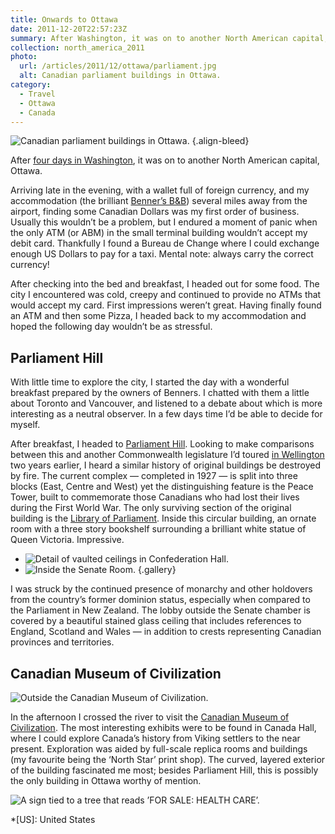 ```yaml
---
title: Onwards to Ottawa
date: 2011-12-20T22:57:23Z
summary: After Washington, it was on to another North American capital, Ottawa, a city with no end of ATMs unwilling to accept my debit card.
collection: north_america_2011
photo:
  url: /articles/2011/12/ottawa/parliament.jpg
  alt: Canadian parliament buildings in Ottawa.
category:
  - Travel
  - Ottawa
  - Canada
---
```

![Canadian parliament buildings in Ottawa.](parliament.jpg 'Canadian parliament buildings in Ottawa.')
{.align-bleed}

After [four days in Washington][1], it was on to another North American capital, Ottawa.

Arriving late in the evening, with a wallet full of foreign currency, and my accommodation (the brilliant [Benner’s B&B][2]) several miles away from the airport, finding some Canadian Dollars was my first order of business. Usually this wouldn’t be a problem, but I endured a moment of panic when the only ATM (or ABM) in the small terminal building wouldn’t accept my debit card. Thankfully I found a Bureau de Change where I could exchange enough US Dollars to pay for a taxi. Mental note: always carry the correct currency!

After checking into the bed and breakfast, I headed out for some food. The city I encountered was cold, creepy and continued to provide no ATMs that would accept my card. First impressions weren’t great. Having finally found an ATM and then some Pizza, I headed back to my accommodation and hoped the following day wouldn’t be as stressful.

## Parliament Hill

With little time to explore the city, I started the day with a wonderful breakfast prepared by the owners of Benners. I chatted with them a little about Toronto and Vancouver, and listened to a debate about which is more interesting as a neutral observer. In a few days time I’d be able to decide for myself.

After breakfast, I headed to [Parliament Hill][3]. Looking to make comparisons between this and another Commonwealth legislature I’d toured [in Wellington][4] two years earlier, I heard a similar history of original buildings be destroyed by fire. The current complex — completed in 1927 — is split into three blocks (East, Centre and West) yet the distinguishing feature is the Peace Tower, built to commemorate those Canadians who had lost their lives during the First World War. The only surviving section of the original building is the [Library of Parliament][5]. Inside this circular building, an ornate room with a three story bookshelf surrounding a brilliant white statue of Queen Victoria. Impressive.

* ![Detail of vaulted ceilings in Confederation Hall.](confederation_hall.jpg "Confederation Hall.")
* ![Inside the Senate Room.](senate.jpg "Senate Room.")
  {.gallery}

I was struck by the continued presence of monarchy and other holdovers from the country’s former dominion status, especially when compared to the Parliament in New Zealand. The lobby outside the Senate chamber is covered by a beautiful stained glass ceiling that includes references to England, Scotland and Wales — in addition to crests representing Canadian provinces and territories.

## Canadian Museum of Civilization

![Outside the Canadian Museum of Civilization.](cmc.jpg 'Outside the Canadian Museum of Civilization.')

In the afternoon I crossed the river to visit the [Canadian Museum of Civilization][6]. The most interesting exhibits were to be found in Canada Hall, where I could explore Canada’s history from Viking settlers to the near present. Exploration was aided by full-scale replica rooms and buildings (my favourite being the ‘North Star’ print shop). The curved, layered exterior of the building fascinated me most; besides Parliament Hill, this is possibly the only building in Ottawa worthy of mention.

![A sign tied to a tree that reads ’FOR SALE: HEALTH CARE’.](occupy.jpg 'I found plenty of protests as you would expect in a capital city. There were even more in Confederation Park, where the Occupy movement had set up a small encampment. Occupy camps were to become a feature of this trip.')

[1]: /2011/12/washington_dc
[2]: http://bennersbnb.com/
[3]: https://en.wikipedia.org/wiki/Parliament_Hill
[4]: /2010/01/wellington
[5]: https://en.wikipedia.org/wiki/Library_of_Parliament
[6]: https://en.wikipedia.org/wiki/Canadian_Museum_of_Civilization

*[US]: United States
